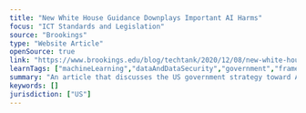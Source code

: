 ```yaml
---
title: "New White House Guidance Downplays Important AI Harms"
focus: "ICT Standards and Legislation"
source: "Brookings"
type: "Website Article"
openSource: true
link: "https://www.brookings.edu/blog/techtank/2020/12/08/new-white-house-guidance-downplays-important-ai-harms/"
learnTags: ["machineLearning","dataAndDataSecurity","government","framework","ict"]
summary: "An article that discusses the US government strategy toward AI oversight."
keywords: []
jurisdiction: ["US"]
---
```

